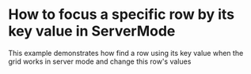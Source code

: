 # How to focus a specific row by its key value in ServerMode


<p>This example demonstrates how find a row using its key value when the grid works in server mode and change this row's values</p>

<br/>


